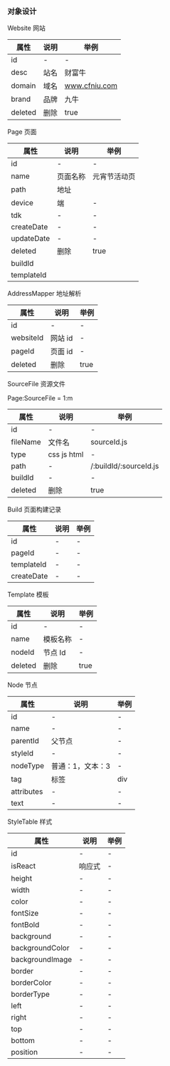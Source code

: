 ### 对象设计

Website 网站

| 属性    | 说明 | 举例          |
| ------- | ---- | ------------- |
| id      | -    | -             |
| desc    | 站名 | 财富牛        |
| domain  | 域名 | www.cfniu.com |
| brand   | 品牌 | 九牛          |
| deleted | 删除 | true          |

Page 页面

| 属性       | 说明     | 举例         |
| ---------- | -------- | ------------ |
| id         | -        | -            |
| name       | 页面名称 | 元宵节活动页 |
| path       | 地址     |              |
| device     | 端       | -            |
| tdk        | -        | -            |
| createDate | -        | -            |
| updateDate | -        | -            |
| deleted    | 删除     | true         |
| buildId    |          |              |
| templateId |          |              |

AddressMapper 地址解析

| 属性      | 说明    | 举例 |
| --------- | ------- | ---- |
| id        | -       | -    |
| websiteId | 网站 id | -    |
| pageId    | 页面 id | -    |
| deleted   | 删除    | true |

SourceFile 资源文件

Page:SourceFile = 1:m

| 属性     | 说明        | 举例                   |
| -------- | ----------- | ---------------------- |
| id       | -           | -                      |
| fileName | 文件名      | sourceId.js            |
| type     | css js html | -                      |
| path     | -           | /:buildId/:sourceId.js |
| buildId  | -           | -                      |
| deleted  | 删除        | true                   |

Build 页面构建记录

| 属性       | 说明 | 举例 |
| ---------- | ---- | ---- |
| id         | -    | -    |
| pageId     | -    | -    |
| templateId | -    | -    |
| createDate | -    | -    |

Template 模板

| 属性    | 说明     | 举例 |
| ------- | -------- | ---- |
| id      | -        | -    |
| name    | 模板名称 | -    |
| nodeId  | 节点 Id  | -    |
| deleted | 删除     | true |

Node 节点

| 属性       | 说明             | 举例 |
| ---------- | ---------------- | ---- |
| id         | -                | -    |
| name       | -                | -    |
| parentId   | 父节点           | -    |
| styleId    | -                | -    |
| nodeType   | 普通：1，文本：3 | -    |
| tag        | 标签             | div  |
| attributes | -                | -    |
| text       | -                | -    |

StyleTable 样式

| 属性            | 说明   | 举例 |
| --------------- | ------ | ---- |
| id              | -      | -    |
| isReact         | 响应式 | -    |
| height          | -      | -    |
| width           | -      | -    |
| color           | -      | -    |
| fontSize        | -      | -    |
| fontBold        | -      | -    |
| background      | -      | -    |
| backgroundColor | -      | -    |
| backgroundImage | -      | -    |
| border          | -      | -    |
| borderColor     | -      | -    |
| borderType      | -      | -    |
| left            | -      | -    |
| right           | -      | -    |
| top             | -      | -    |
| bottom          | -      | -    |
| position        | -      | -    |
